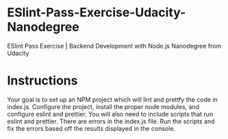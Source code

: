 # ESlint-Pass-Exercise-Udacity-Nanodegree
ESlint Pass Exercise | Backend Development with Node.js Nanodegree from Udacity


# Instructions

Your goal is to set up an NPM project which will lint and prettfy the code in index.js. Configure the project, install the proper node modules, and configure eslint and prettier.
You will also need to include scripts that run eslint and prettier.
There are errors in the index.js file. Run the scripts and fix the errors based off the results displayed in the console.
